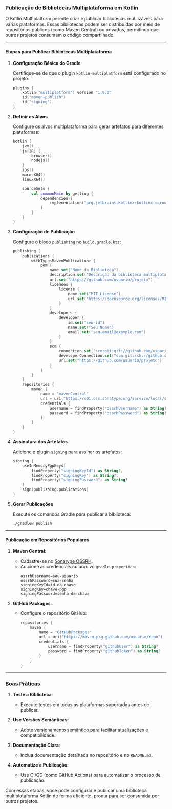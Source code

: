 ### Publicação de Bibliotecas Multiplataforma em Kotlin

O Kotlin Multiplatform permite criar e publicar bibliotecas reutilizáveis para várias plataformas. Essas bibliotecas podem ser distribuídas por meio de repositórios públicos (como Maven Central) ou privados, permitindo que outros projetos consumam o código compartilhado.

---

#### Etapas para Publicar Bibliotecas Multiplataforma

1. **Configuração Básica do Gradle**

   Certifique-se de que o plugin `kotlin-multiplatform` está configurado no projeto:
   ```kotlin
   plugins {
       kotlin("multiplatform") version "1.9.0"
       id("maven-publish")
       id("signing")
   }
   ```

2. **Definir os Alvos**

   Configure os alvos multiplataforma para gerar artefatos para diferentes plataformas:
   ```kotlin
   kotlin {
       jvm()
       js(IR) {
           browser()
           nodejs()
       }
       ios()
       macosX64()
       linuxX64()

       sourceSets {
           val commonMain by getting {
               dependencies {
                   implementation("org.jetbrains.kotlinx:kotlinx-coroutines-core:1.6.0")
               }
           }
       }
   }
   ```

3. **Configuração de Publicação**

   Configure o bloco `publishing` no `build.gradle.kts`:
   ```kotlin
   publishing {
       publications {
           withType<MavenPublication> {
               pom {
                   name.set("Nome da Biblioteca")
                   description.set("Descrição da biblioteca multiplataforma")
                   url.set("https://github.com/usuario/projeto")
                   licenses {
                       license {
                           name.set("MIT License")
                           url.set("https://opensource.org/licenses/MIT")
                       }
                   }
                   developers {
                       developer {
                           id.set("seu-id")
                           name.set("Seu Nome")
                           email.set("seu-email@example.com")
                       }
                   }
                   scm {
                       connection.set("scm:git:git://github.com/usuario/projeto.git")
                       developerConnection.set("scm:git:ssh://github.com/usuario/projeto.git")
                       url.set("https://github.com/usuario/projeto")
                   }
               }
           }
       }
       repositories {
           maven {
               name = "mavenCentral"
               url = uri("https://s01.oss.sonatype.org/service/local/staging/deploy/maven2/")
               credentials {
                   username = findProperty("ossrhUsername") as String?
                   password = findProperty("ossrhPassword") as String?
               }
           }
       }
   }
   ```

4. **Assinatura dos Artefatos**

   Adicione o plugin `signing` para assinar os artefatos:
   ```kotlin
   signing {
       useInMemoryPgpKeys(
           findProperty("signingKeyId") as String?,
           findProperty("signingKey") as String?,
           findProperty("signingPassword") as String?
       )
       sign(publishing.publications)
   }
   ```

5. **Gerar Publicações**

   Execute os comandos Gradle para publicar a biblioteca:
   ```bash
   ./gradlew publish
   ```

---

#### Publicação em Repositórios Populares

1. **Maven Central**:
   - Cadastre-se no [Sonatype OSSRH](https://central.sonatype.org/pages/ossrh-guide.html).
   - Adicione as credenciais no arquivo `gradle.properties`:
     ```properties
     ossrhUsername=seu-usuario
     ossrhPassword=sua-senha
     signingKeyId=id-da-chave
     signingKey=chave-pgp
     signingPassword=senha-da-chave
     ```

2. **GitHub Packages**:
   - Configure o repositório GitHub:
     ```kotlin
     repositories {
         maven {
             name = "GitHubPackages"
             url = uri("https://maven.pkg.github.com/usuario/repo")
             credentials {
                 username = findProperty("githubUser") as String?
                 password = findProperty("githubToken") as String?
             }
         }
     }
     ```

---

### Boas Práticas

1. **Teste a Biblioteca**:
   - Execute testes em todas as plataformas suportadas antes de publicar.

2. **Use Versões Semânticas**:
   - Adote [versionamento semântico](https://semver.org/) para facilitar atualizações e compatibilidade.

3. **Documentação Clara**:
   - Inclua documentação detalhada no repositório e no `README.md`.

4. **Automatize a Publicação**:
   - Use CI/CD (como GitHub Actions) para automatizar o processo de publicação.

Com essas etapas, você pode configurar e publicar uma biblioteca multiplataforma Kotlin de forma eficiente, pronta para ser consumida por outros projetos.